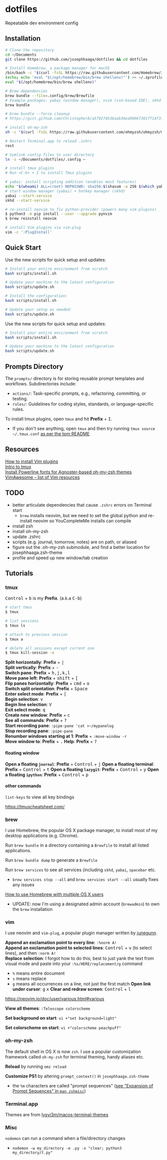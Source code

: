 # dotfiles

Repeatable dev environment config

## Installation

```bash
# Clone the repository
cd ~/Documents
git clone https://github.com/josephhaaga/dotfiles && cd dotfiles

# Install Homebrew, a package manager for macOS
/bin/bash -c "$(curl -fsSL https://raw.githubusercontent.com/Homebrew/install/HEAD/install.sh)"
(echo; echo 'eval "$(/opt/homebrew/bin/brew shellenv)"') >> ~/.zprofile
eval "$(/opt/homebrew/bin/brew shellenv)"

# Brew dependencies
brew bundle --file=.config/brew/Brewfile
# Example packages: yabai (window manager), nvim (vim-based IDE), skhd (hotkey manager), ghostty (terminal), uv (CLI config)
brew bundle

# brew bundle --force cleanup
# https://gist.github.com/ChristopherA/a579274536aab36ea9966f301ff14f3f

# install oh-my-zsh
sh -c "$(curl -fsSL https://raw.githubusercontent.com/ohmyzsh/ohmyzsh/master/tools/install.sh)"

# Restart Terminal.app to reload .zshrc
rest

# Symlink config files to user directory
ln -s ~/Documents/dotfiles/.config ~

# install tmux plugins
# Run <C-b> + I to install Tmux plugins

# yabai: install scripting addition (enables most features)
echo "$(whoami) ALL=(root) NOPASSWD: sha256:$(shasum -a 256 $(which yabai) | cut -d " " -f 1) $(which yabai) --load-sa" | sudo tee /private/etc/sudoers.d/yabai
# start window manager (yabai) + hotkey manager (skhd)
yabai --start-service
skhd --start-service

# re-install neovim to fix python-provider (powers many vim plugins)
$ python3 -m pip install --user --upgrade pynvim
$ brew reinstall neovim

# install Vim plugins via vim-plug
vim -c ':PlugInstall'
```

## Quick Start

Use the new scripts for quick setup and updates:

```bash
# Install your entire environment from scratch
bash scripts/install.sh

# Update your machine to the latest configuration
bash scripts/update.sh

# Install the configuration:
bash scripts/install.sh

# Update your setup as needed:
bash scripts/update.sh
```

Use the new scripts for quick setup and updates:

```bash
# Install your entire environment from scratch
bash scripts/install.sh

# Update your machine to the latest configuration
bash scripts/update.sh
```

## Prompts Directory

The `prompts/` directory is for storing reusable prompt templates and workflows. Subdirectories include:

- `actions/`: Task-specific prompts, e.g., refactoring, committing, or testing.
- `rules/`: Guidelines for coding styles, standards, or language-specific rules.

To install tmux plugins, open `tmux` and hit **Prefix** + <kbd>I</kbd>.

- If you don't see anything, open `tmux` and then try running `tmux source ~/.tmux.conf` [as per the tpm README](https://github.com/tmux-plugins/tpm/blob/b699a7e01c253ffb7818b02d62bce24190ec1019/README.md?plain=1#L39)

## Resources

[How to install Vim plugins](https://linuxhint.com/vim_install_plugins/)  
[Intro to tmux](https://www.hamvocke.com/blog/a-quick-and-easy-guide-to-tmux/)  
[Install Powerline fonts for Agnoster-based oh-my-zsh themes](https://fmacedoo.medium.com/oh-my-zsh-with-powerline-fonts-pretty-simple-as-you-deserve-fbe7f6d23723)  
[VimAwesome – list of Vim resources](https://vimawesome.com/plugin/youcompleteme#installation)

## TODO

- better articulate dependencies that cause `.zshrc` errors on Terminal start
  - `brew` installs neovim, but we need to set the global python and re-install neovim so YouCompleteMe installs can compile
- install zsh
- install oh-my-zsh
- update .zshrc
- scripts (e.g. journal, tomorrow, notes) are on path, or aliased
- figure out the .oh-my-zsh submodule, and find a better location for josephhaaga.zsh-theme
- profile and speed up new window/tab creation

## Tutorials

### tmux

<kbd>Control</kbd> + <kbd>b</kbd> is my **Prefix**. (a.k.a <kbd>C-b</kbd>)

```bash
# start tmux
$ tmux

# list sessions
$ tmux ls

# attach to previous session
$ tmux a

# delete all sessions except current one
$ tmux kill-session -a
```

**Split horizontally**: **Prefix** + <kbd>|</kbd>  
**Split vertically**: **Prefix** + <kbd>-</kbd>  
**Switch pane**: **Prefix** + <kbd>h,j,k,l</kbd>  
**Move pane left**: **Prefix** + <kbd>shift</kbd> + <kbd>[</kbd>  
**Flip panes horizontally**: **Prefix** + <kbd>cmd</kbd> + <kbd>o</kbd>  
**Switch split orientation**: **Prefix** + <kbd>Space</kbd>  
**Enter select mode**: **Prefix** + <kbd>[</kbd>  
**Begin selection**: <kbd>v</kbd>  
**Begin line selection**: <kbd>V</kbd>  
**Exit select mode**: <kbd>q</kbd>  
**Create new window**: **Prefix** + <kbd>c</kbd>  
**See all commands**: **Prefix** + <kbd>?</kbd>  
**Start recording pane**: `:pipe-pane 'cat >~/mypanelog`  
**Stop recording pane**: `:pipe-pane`  
**Renumber windows starting at 1**: **Prefix** + `:move-window -r`  
**Move window to**: **Prefix** + <kbd>.</kbd>
**Help**: **Prefix** + <kbd>?</kbd>

#### floating window

**Open a floating `journal`**: **Prefix** + <kbd>Control</kbd> + <kbd>j</kbd>
**Open a floating terminal**: **Prefix** + <kbd>Control</kbd> + <kbd>t</kbd>
**Open a floating `lazygit`**: **Prefix** + <kbd>Control</kbd> + <kbd>y</kbd>
**Open a floating `ipython`**: **Prefix** + <kbd>Control</kbd> + <kbd>p</kbd>

#### other commands

`list-keys` to view all key bindings

<https://tmuxcheatsheet.com/>

### brew

I use Homebrew, the popular OS X package manager, to install most of my desktop applications (e.g. Chrome).

Run `brew bundle` in a directory containing a `Brewfile` to install all listed applications.

Run `brew bundle dump` to generate a `Brewfile`

Run `brew services` to see all services (including `skhd`, `yabai`, `spacebar` etc.

- `brew services stop --all` and `brew services start --all` usually fixes any issues

[How to use Homebrew with multiple OS X users](https://stackoverflow.com/a/44481141)

- UPDATE: now I'm using a designated admin account (`brewadmin`) to own the `brew` installation

### vim

I use neovim and `vim-plug`, a popular plugin manager written by [junegunn](https://github.com/junegunn).

**Append an exclamation point to every line**: `:%norm A!`  
**Append an exclamation point to selected lines**: <kbd>Control</kbd> + <kbd>v</kbd> (to select lines), and then `:norm A!`  
**Replace selection**: I forgot how to do this; best to just yank the text from visual mode and paste into your `:%s/HERE/replacement/g` command

- `%` means entire document
- `s` means replace
- `g` means all occurrences on a line, not just the first match
  **Open link under cursor**: <kbd>g</kbd> <kbd>x</kbd>
  **Clear and redraw screen**: <kbd>Control</kbd> + <kbd>l</kbd>

<https://neovim.io/doc/user/various.html#various>

**View all themes**: `:Telescope colorscheme`

**Set background on start**: `vi +"set background=light"`

**Set colorscheme on start**: `vi +"colorscheme peachpuff"`

### oh-my-zsh

The default shell in OS X is now `zsh`. I use a popular customization framework called `oh-my-zsh` for terminal theming, handy aliases etc.

**Reload** by running `omz reload`

**Customize PS1** by altering `prompt_context()` in `josephhaaga.zsh-theme`

- the `%m` characters are called "prompt sequences" ([see "Expansion of Prompt Sequences" in `man zshmisc`](https://stackoverflow.com/questions/13660636/what-is-percent-tilde-in-zsh))

### Terminal.app

Themes are from [lysyi3m/macos-terminal-themes](https://github.com/lysyi3m/macos-terminal-themes)

### Misc

`nodemon` can run a command when a file/directory changes

- `nodemon -w my_directory -e .py -x "clear; python3 my_directory/t.py"`
